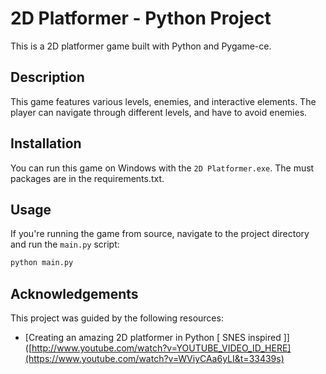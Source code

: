 # 2D Platformer - Python Project

This is a 2D platformer game built with Python and Pygame-ce.

## Description

This game features various levels, enemies, and interactive elements. The player can navigate through different levels, and have to avoid enemies.

## Installation

You can run this game on Windows with the `2D Platformer.exe`. The must packages are in the requirements.txt.

## Usage

If you're running the game from source, navigate to the project directory and run the `main.py` script:

```bash
python main.py
```

## Acknowledgements

This project was guided by the following resources:

- [Creating an amazing 2D platformer in Python [ SNES inspired ]]([http://www.youtube.com/watch?v=YOUTUBE_VIDEO_ID_HERE](https://www.youtube.com/watch?v=WViyCAa6yLI&t=33439s)
